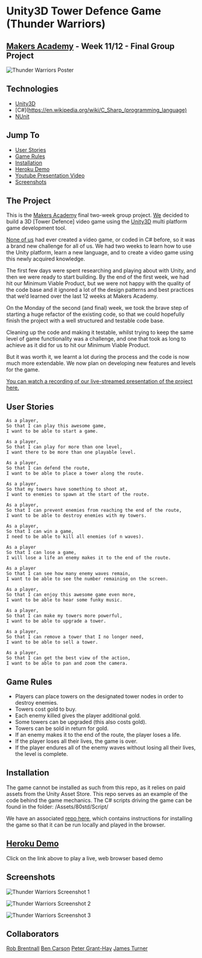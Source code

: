 # Unity3D Tower Defence Game (Thunder Warriors)

## [Makers Academy](http://www.makersacademy.com) - Week 11/12 - Final Group Project

![Thunder Warriors Poster](https://d541d4157b28d9cb38c5-cf41a704c6c093350fcb8a1fb943b3e5.ssl.cf5.rackcdn.com/github-readme-images/thunder-warriors/thunder-warriors-poster-smaller-text.png)

## Technologies
* [Unity3D](https://unity3d.com/)
* [C#](https://en.wikipedia.org/wiki/C_Sharp_(programming_language)
* [NUnit](https://www.nunit.org/)

## Jump To
* [User Stories](#user-stories)
* [Game Rules](#rules)
* [Installation](#install)
* [Heroku Demo](#demo)
* [Youtube Presentation Video](http://www.youtube.com/watch?v=nKK-ov95Q9E&t=18m25s)
* [Screenshots](#screenshots)

## The Project

This is the [Makers Academy](http://www.makersacademy.com) final two-week group project. [We](#collaborators) decided to build a 3D [Tower Defence] video game using the [Unity3D](https://unity3d.com/) multi platform game development tool.

[None of us](#collaborators) had ever created a video game, or coded in C# before, so it was a brand new challenge for all of us. We had two weeks to learn how to use the Unity platform, learn a new language, and to create a video game using this newly acquired knowledge.

The first few days were spent researching and playing about with Unity, and then we were ready to start building. By the end of the first week, we had hit our Minimum Viable Product, but we were not happy with the quality of the code base and it ignored a lot of the design patterns and best practices that we’d learned over the last 12 weeks at Makers Academy.

On the Monday of the second (and final) week, we took the brave step of starting a huge refactor of the existing code, so that we could hopefully finish the project with a well structured and testable code base.

Cleaning up the code and making it testable, whilst trying to keep the same level of game functionality was a challenge, and one that took as long to achieve as it did for us to hit our Minimum Viable Product.

But it was worth it, we learnt a lot during the process and the code is now much more extendable. We now plan on developing new features and levels for the game.

[You can watch a recording of our live-streamed presentation of the project here.](http://www.youtube.com/watch?v=nKK-ov95Q9E&t=18m25s)

## <a name="user-stories">User Stories</a>

```
As a player,
So that I can play this awesome game,
I want to be able to start a game.

As a player,
So that I can play for more than one level,
I want there to be more than one playable level.

As a player,
So that I can defend the route,
I want to be able to place a tower along the route.

As a player,
So that my towers have something to shoot at,
I want to enemies to spawn at the start of the route.

As a player,
So that I can prevent enemies from reaching the end of the route,
I want to be able to destroy enemies with my towers.

As a player,
So that I can win a game,
I need to be able to kill all enemies (of n waves).

As a player
So that I can lose a game,
I will lose a life an enemy makes it to the end of the route.

As a player
So that I can see how many enemy waves remain,
I want to be able to see the number remaining on the screen.

As a player,
So that I can enjoy this awesome game even more,
I want to be able to hear some funky music.

As a player,
So that I can make my towers more powerful,
I want to be able to upgrade a tower.

As a player,
So that I can remove a tower that I no longer need,
I want to be able to sell a tower.

As a player,
So that I can get the best view of the action,
I want to be able to pan and zoom the camera.
```

## <a name="rules">Game Rules</a>

* Players can place towers on the designated tower nodes in order to destroy enemies.
* Towers cost gold to buy.
* Each enemy killed gives the player additional gold.
* Some towers can be upgraded (this also costs gold).
* Towers can be sold in return for gold.
* If an enemy makes it to the end of the route, the player loses a life.
* If the player loses all their lives, the game is over.
* If the player endures all of the enemy waves without losing all their lives, the level is complete.

## <a name="install">Installation</a>

The game cannot be installed as such from this repo, as it relies on paid assets from the Unity Asset Store. This repo serves as an example of the code behind the game mechanics. The C# scripts driving the game can be found in the folder: /Assets/80std/Script/

We have an associated [repo here](https://github.com/treborb/thunder-warriors), which contains instructions for installing the game so that it can be run locally and played in the browser.

## <a name="demo">[Heroku Demo](https://thunder-warriors.herokuapp.com)</a>
Click on the link above to play a live, web browser based demo

## <a name="screenshots">Screenshots</a>

![Thunder Warriors Screenshot 1](https://d541d4157b28d9cb38c5-cf41a704c6c093350fcb8a1fb943b3e5.ssl.cf5.rackcdn.com/github-readme-images/thunder-warriors/1.png)

![Thunder Warriors Screenshot 2](https://d541d4157b28d9cb38c5-cf41a704c6c093350fcb8a1fb943b3e5.ssl.cf5.rackcdn.com/github-readme-images/thunder-warriors/2.png)

![Thunder Warriors Screenshot 3](https://d541d4157b28d9cb38c5-cf41a704c6c093350fcb8a1fb943b3e5.ssl.cf5.rackcdn.com/github-readme-images/thunder-warriors/4.png)

## <a name="collaborators">Collaborators</a>

[Rob Brentnall](https://github.com/treborb)
[Ben Carson](https://github.com/BenJohnCarson)
[Peter Grant-Hay](https://github.com/Putterhead)
[James Turner](https://github.com/JamesTurnerGit)
